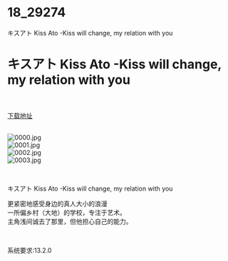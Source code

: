# 18_29274
キスアト Kiss Ato -Kiss will change, my relation with you
# キスアト Kiss Ato -Kiss will change, my relation with you
 <br/></br>
[下载地址](https://www.switch520.cc/article/29274 "下载地址")
<br/></br>

<p><img title="0000.jpg" src="https://www.switch520.cc/muke_img/2022_04_07_ad5b5420b93ba.jpg" alt="0000.jpg"><br>
<img title="0001.jpg" src="https://www.switch520.cc/muke_img/2022_04_07_0cfec8612024e.jpg" alt="0001.jpg"><br>
<img title="0002.jpg" src="https://www.switch520.cc/muke_img/2022_04_07_5d0dcc2d0e682.jpg" alt="0002.jpg"><br>
<img title="0003.jpg" src="https://www.switch520.cc/muke_img/2022_04_07_92876d502389f.jpg" alt="0003.jpg"></p>
<p>&nbsp;</p>
<p>キスアト Kiss Ato -Kiss will change, my relation with you</p>
<p>更紧密地感受身边的真人大小的浪漫<br>
一所偏乡村（大地）的学校，专注于艺术。<br>
主角浅间诚去了那里，但他担心自己的能力。</p>
<p>&nbsp;</p>
<p>系统要求:13.2.0</p>



